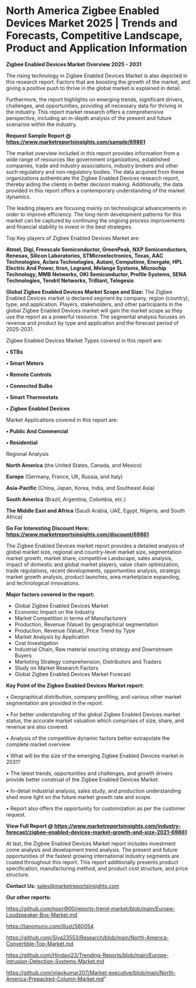 # North America Zigbee Enabled Devices Market 2025 | Trends and Forecasts, Competitive Landscape, Product and Application Information

<Strong> Zigbee Enabled Devices Market Overview 2025 - 2031</strong>

The rising technology in Zigbee Enabled Devices Market is also depicted in this research report. Factors that are boosting the growth of the market, and giving a positive push to thrive in the global market is explained in detail.

Furthermore, the report highlights on emerging trends, significant drivers, challenges, and opportunities, providing all necessary data for thriving in the industry. This report market research offers a comprehensive perspective, including an in-depth analysis of the present and future scenarios within the industry.

<strong>Request Sample Report @ <a href=https://www.marketreportsinsights.com/sample/69861>https://www.marketreportsinsights.com/sample/69861</a></strong>

The market overview included in this report provides information from a wide range of resources like government organizations, established companies, trade and industry associations, industry brokers and other such regulatory and non-regulatory bodies. The data acquired from these organizations authenticate the Zigbee Enabled Devices research report, thereby aiding the clients in better decision making. Additionally, the data provided in this report offers a contemporary understanding of the market dynamics.

The leading players are focusing mainly on technological advancements in order to improve efficiency. The long-term development patterns for this market can be captured by continuing the ongoing process improvements and financial stability to invest in the best strategies.

Top Key players of Zigbee Enabled Devices Market are:

<strong>Atmel, Digi, Freescale Semiconductor, GreenPeak, NXP Semiconductors, Renesas, Silicon Laboratories, STMicroelectronics, Texas, AAC Technologies, Aclara Technologies, Autani, Computime, Energate, HPL Electric And Power, Itron, Legrand, Melange Systems, Microchip Technology, MMB Networks, OKI Semiconductor, Profile Systems, SENA Technologies, Tendril Networks, Trilliant, Telegesis</strong>

<strong><b>Global Zigbee Enabled Devices Market Scope and Size:</b></strong>
The Zigbee Enabled Devices market is declared segment by company, region (country), type, and application. Players, stakeholders, and other participants in the global Zigbee Enabled Devices market will gain the market scope as they use the report as a powerful resource. The segmental analysis focuses on revenue and product by type and application and the forecast period of 2025-2031.

Zigbee Enabled Devices Market Types covered in this report are:

<strong>• STBs

• Smart Meters

• Remote Controls

• Connected Bulbs

• Smart Thermostats

• Zigbee Enabled Devices</strong>

Market Applications covered in this report are:

<strong>• Public And Commercial

• Residential</strong> 

Regional Analysis

<strong>North America</strong> (the United States, Canada, and Mexico)

<strong>Europe</strong> (Germany, France, UK, Russia, and Italy)

<strong>Asia-Pacific</strong> (China, Japan, Korea, India, and Southeast Asia)

<strong>South America</strong> (Brazil, Argentina, Colombia, etc.)

<strong>The Middle East and Africa</strong> (Saudi Arabia, UAE, Egypt, Nigeria, and South Africa)

<strong>Go For Interesting Discount Here: <a href=https://www.marketreportsinsights.com/discount/69861>https://www.marketreportsinsights.com/discount/69861</a></strong>

The Zigbee Enabled Devices market report provides a detailed analysis of global market size, regional and country-level market size, segmentation market growth, market share, competitive Landscape, sales analysis, impact of domestic and global market players, value chain optimization, trade regulations, recent developments, opportunities analysis, strategic market growth analysis, product launches, area marketplace expanding, and technological innovations.

<strong><b>Major factors covered in the report:</b></strong>
<ul>
  <li>Global Zigbee Enabled Devices Market </li>
  <li>Economic Impact on the Industry</li>
  <li>Market Competition in terms of Manufacturers</li>
  <li>Production, Revenue (Value) by geographical segmentation</li>
  <li>Production, Revenue (Value), Price Trend by Type</li>
  <li>Market Analysis by Application</li>
  <li>Cost Investigation</li>
  <li>Industrial Chain, Raw material sourcing strategy and Downstream Buyers</li>
  <li>Marketing Strategy comprehension, Distributors and Traders</li>
  <li>Study on Market Research Factors</li>
  <li>Global Zigbee Enabled Devices Market Forecast</li>
</ul>

<strong><b>Key Point of the Zigbee Enabled Devices Market report:</b></strong>

• Geographical distribution, company profiling, and various other market segmentation are provided in the report.

• For better understanding of the global Zigbee Enabled Devices market status, the accurate market valuation which comprises of size, share, and revenue are also covered.

• Analysis of the competitive dynamic factors better extrapolate the complete market overview

• What will be the size of the emerging Zigbee Enabled Devices market in 2031?

• The latest trends, opportunities and challenges, and growth drivers provide better construal of the Zigbee Enabled Devices Market.

• In-detail industrial analysis, sales study, and production understanding shed more light on the future market growth rate and scope.

• Report also offers the opportunity for customization as per the customer request.

<strong><b>View Full Report @ <a href=https://www.marketreportsinsights.com/industry-forecast/zigbee-enabled-devices-market-growth-and-size-2021-69861>https://www.marketreportsinsights.com/industry-forecast/zigbee-enabled-devices-market-growth-and-size-2021-69861</a></b></strong>


At last, the Zigbee Enabled Devices Market report includes investment come analysis and development trend analysis. The present and future opportunities of the fastest growing international industry segments are coated throughout this report. This report additionally presents product specification, manufacturing method, and product cost structure, and price structure.

<strong>Contact Us:</strong>
sales@marketreportsinsights.com

<strong>Our other reports:</strong>

<a href=https://github.com/noori900/reports-trend-market/blob/main/Europe-Loudspeaker-Box-Market.md>https://github.com/noori900/reports-trend-market/blob/main/Europe-Loudspeaker-Box-Market.md</a>

<a href=https://tanomuno.com/illust/560054>https://tanomuno.com/illust/560054</a>

<a href=https://github.com/Siya23553/Research/blob/main/North-America-Convertible-Top-Market.md>https://github.com/Siya23553/Research/blob/main/North-America-Convertible-Top-Market.md</a>

<a href=https://github.com/Hindavi23/Trending-Reports/blob/main/Europe-Intrusion-Detection-Systems-Market.md>https://github.com/Hindavi23/Trending-Reports/blob/main/Europe-Intrusion-Detection-Systems-Market.md</a>

<a href=https://github.com/vijaykumar207/Market-executive/blob/main/North-America-Prepacked-Column-Market.md>https://github.com/vijaykumar207/Market-executive/blob/main/North-America-Prepacked-Column-Market.md</a>"
